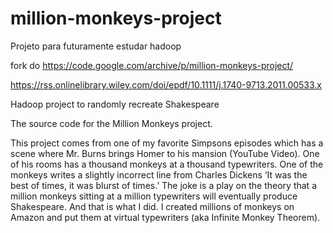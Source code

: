 # million-monkeys-project

Projeto para futuramente estudar hadoop



fork do https://code.google.com/archive/p/million-monkeys-project/

https://rss.onlinelibrary.wiley.com/doi/epdf/10.1111/j.1740-9713.2011.00533.x

Hadoop project to randomly recreate Shakespeare

The source code for the Million Monkeys project.

This project comes from one of my favorite Simpsons episodes which has a scene where Mr. Burns brings Homer to his mansion (YouTube Video). One of his rooms has a thousand monkeys at a thousand typewriters. One of the monkeys writes a slightly incorrect line from Charles Dickens ‘It was the best of times, it was blurst of times.’ The joke is a play on the theory that a million monkeys sitting at a million typewriters will eventually produce Shakespeare. And that is what I did. I created millions of monkeys on Amazon and put them at virtual typewriters (aka Infinite Monkey Theorem).



